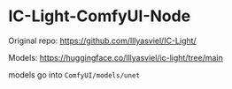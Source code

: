 # IC-Light-ComfyUI-Node

Original repo: https://github.com/lllyasviel/IC-Light/

Models: https://huggingface.co/lllyasviel/ic-light/tree/main

models go into `ComfyUI/models/unet`


